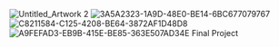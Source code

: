 ![Untitled_Artwork 2](https://user-images.githubusercontent.com/105559874/194363901-c07e230e-f4f5-4b39-ba52-3b394fafde46.jpg)
![3A5A2323-1A9D-48E0-BE14-6BC677079767](https://user-images.githubusercontent.com/105559874/194360967-49fe64e3-ba1e-459b-a119-e950dba344d3.jpeg)
![C8211584-C125-4208-BE64-3872AF1D48D8](https://user-images.githubusercontent.com/105559874/194360981-77997135-6758-429d-b4e6-0db73b0e440f.jpeg)
![A9FEFAD3-EB9B-415E-BE85-363E507AD34E](https://user-images.githubusercontent.com/105559874/194360986-f38f23ba-919e-4c29-947b-6a5fb5c88171.jpeg)
Final Project
